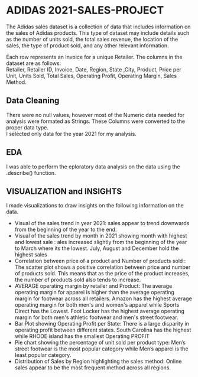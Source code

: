 # ADIDAS 2021-SALES-PROJECT
The Adidas sales dataset is a collection of data that includes information on the sales of Adidas products. This type of dataset may include details such as the number of units sold, the total sales revenue, the location of the sales, the type of product sold, and any other relevant information.

Each row represents an Invoice for a unique Retailer. The columns in the dataset are as follows:   
Retailer,	Retailer ID,	Invoice, Date,	Region,	State	,City,	Product,	Price per Unit,	Units Sold,	Total Sales,	Operating Profit,	Operating Margin,	Sales Method.
  
## Data Cleaning
There were no null values, however most of the Numeric data needed for analysis were formated as Strings. These Columns were converted to the proper data type.  
I selected only data for the year 2021 for my analysis. 
## EDA
I was able to perform the eploratory data analysis on the data using the .describe() function.

## VISUALIZATION and INSIGHTS
I made visualizations to draw insights on the following information on the data.
* Visual of the sales trend in year 2021: sales appear to trend downwards from the beginning of the year to the end.
* Visual of the sales trend by month in 2021 showing month with highest and lowest sale :
   ales increased slightly from the beginning of the year to March where its the lowest. July, August and December hold the highest sales
* Correlation between price of a product and Number of products sold : The scatter plot shows a positive correlation between price and
  number of products sold. This means that as the price of the product increases, the number of products sold also tends to increase.
* AVERAGE operating margin by retailer and Product: The average operating margin for apparel is higher than the average operating margin for footwear across all retailers.
  Amazon has the highest average operating margin for both men's and women's apparel while Sports Direct has the Lowest.
  Foot Locker has the highest average operating margin for both men's athletic footwear and men's street footwear.
* Bar Plot showing Operating Profit per State: There is a large disparity in operating profit between different states.
  South Carolina has the highest while RHODE island has the smallest Operating PROFIT
* Pie chart showing the percentage of unit sold per product type: Men’s street footwear is the most popular category while Men’s apparel is the least popular category.
* Distribution of Sales by Region highlighting the sales method: Online sales appear to be the most frequent method across all regions.

